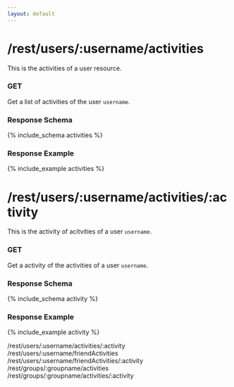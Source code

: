 ```yaml
---
layout: default
---
```


# /rest/users/:username/activities

This is the activities of a user resource.

### GET 

Get a list of activities of the user `username`.

### Response Schema
{% include_schema activities %}

### Response Example
{% include_example activities %}


# /rest/users/:username/activities/:activity

This is the activity of acitvities of a user `username`.

### GET

Get a activity of the activities of a user `username`.

### Response Schema
{% include_schema activity %}

### Response Example
{% include_example activity %}

/rest/users/:username/activities/:activity
/rest/users/:username/friendActivities
/rest/users/:username/friendActivities/:activity
/rest/groups/:groupname/activities
/rest/groups/:groupname/activities/:activity
